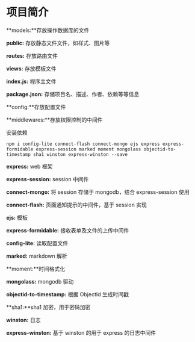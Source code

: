 # 项目简介

**models:**存放操作数据库的文件   

**public:** 存放静态文件文件，如样式、图片等  

**routes:** 存放路由文件  

**views:** 存放模板文件  

**index.js:** 程序主文件  

**package.json:** 存储项目名、描述、作者、依赖等等信息  

**config:**存放配置文件  

**middlewares:**存放权限控制的中间件  


安装依赖
```
npm i config-lite connect-flash connect-mongo ejs express express-formidable express-session marked moment mongolass objectid-to-timestamp sha1 winston express-winston --save
```

**express:** web 框架  

**express-session:** session 中间件  

**connect-mongo:** 将 session 存储于 mongodb，结合 express-session 使用  

**connect-flash:** 页面通知提示的中间件，基于 session 实现  

**ejs:** 模板  

**express-formidable:** 接收表单及文件的上传中间件  

**config-lite:** 读取配置文件  

**marked:** markdown 解析  

**moment:**时间格式化  

**mongolass:** mongodb 驱动  

**objectid-to-timestamp:** 根据 ObjectId 生成时间戳  

**sha1:**sha1 加密，用于密码加密  

**winston:** 日志  

**express-winston:** 基于 winston 的用于 express 的日志中间件  
